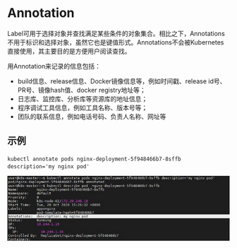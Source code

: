 # Annotation

Label可用于选择对象并查找满足某些条件的对象集合。相比之下，Annotations不用于标识和选择对象，虽然它也是键值形式。Annotations不会被Kubernetes直接使用，其主要目的是方便用户阅读查找。

用Annotation来记录的信息包括：

- build信息、release信息、Docker镜像信息等，例如时间戳、release id号、PR号、镜像hash值、docker registry地址等；
- 日志库、监控库、分析库等资源库的地址信息；
- 程序调试工具信息，例如工具名称、版本号等；
- 团队的联系信息，例如电话号码、负责人名称、网址等

## 示例

`kubectl annotate pods nginx-deployment-5f948466b7-8sffb description='my nginx pod'`

![annotate](./_images/k8s-annotate.png)